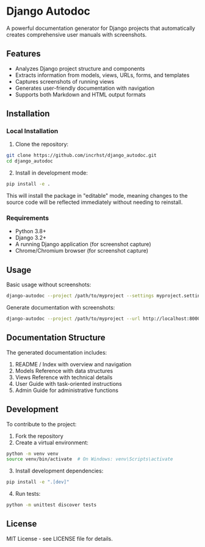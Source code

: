 # Django Autodoc

A powerful documentation generator for Django projects that automatically creates comprehensive user manuals with screenshots.

## Features

- Analyzes Django project structure and components
- Extracts information from models, views, URLs, forms, and templates
- Captures screenshots of running views
- Generates user-friendly documentation with navigation
- Supports both Markdown and HTML output formats

## Installation

### Local Installation

1. Clone the repository:
```bash
git clone https://github.com/incrhst/django_autodoc.git
cd django_autodoc
```

2. Install in development mode:
```bash
pip install -e .
```

This will install the package in "editable" mode, meaning changes to the source code will be reflected immediately without needing to reinstall.

### Requirements

- Python 3.8+
- Django 3.2+
- A running Django application (for screenshot capture)
- Chrome/Chromium browser (for screenshot capture)

## Usage

Basic usage without screenshots:

```bash
django-autodoc --project /path/to/myproject --settings myproject.settings --output ./documentation
```

Generate documentation with screenshots:

```bash
django-autodoc --project /path/to/myproject --url http://localhost:8000 --username admin --password securepass
```

## Documentation Structure

The generated documentation includes:

1. README / Index with overview and navigation
2. Models Reference with data structures
3. Views Reference with technical details
4. User Guide with task-oriented instructions
5. Admin Guide for administrative functions

## Development

To contribute to the project:

1. Fork the repository
2. Create a virtual environment:
```bash
python -m venv venv
source venv/bin/activate  # On Windows: venv\Scripts\activate
```

3. Install development dependencies:
```bash
pip install -e ".[dev]"
```

4. Run tests:
```bash
python -m unittest discover tests
```

## License

MIT License - see LICENSE file for details. 